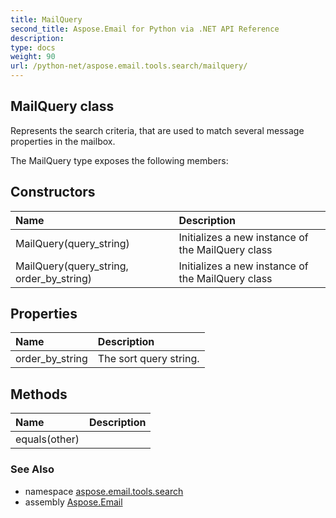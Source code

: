 ```yaml
---
title: MailQuery
second_title: Aspose.Email for Python via .NET API Reference
description: 
type: docs
weight: 90
url: /python-net/aspose.email.tools.search/mailquery/
---
```


## MailQuery class

Represents the search criteria, that are used to match several message properties in the mailbox.

The MailQuery type exposes the following members:
## Constructors
| Name | Description |
| :- | :- |
|MailQuery(query_string)|Initializes a new instance of the MailQuery class|
|MailQuery(query_string, order_by_string)|Initializes a new instance of the MailQuery class|
## Properties
| Name | Description |
| :- | :- |
|order_by_string|The sort query string.|
## Methods
| Name | Description |
| :- | :- |
|equals(other)|  |

### See Also

* namespace [aspose.email.tools.search](/python-net/aspose.email.tools.search/)
* assembly [Aspose.Email](/python-net/)

